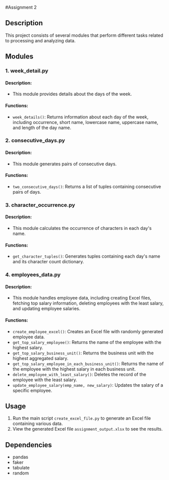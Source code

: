 #Assignment 2

## Description
This project consists of several modules that perform different tasks related to processing and analyzing data.

## Modules

### 1. week_detail.py
#### Description:
- This module provides details about the days of the week.
#### Functions:
- `week_details()`: Returns information about each day of the week, including occurrence, short name, lowercase name, uppercase name, and length of the day name.

### 2. consecutive_days.py
#### Description:
- This module generates pairs of consecutive days.
#### Functions:
- `two_consecutive_days()`: Returns a list of tuples containing consecutive pairs of days.

### 3. character_occurrence.py
#### Description:
- This module calculates the occurrence of characters in each day's name.
#### Functions:
- `get_character_tuples()`: Generates tuples containing each day's name and its character count dictionary.

### 4. employees_data.py
#### Description:
- This module handles employee data, including creating Excel files, fetching top salary information, deleting employees with the least salary, and updating employee salaries.
#### Functions:
- `create_employee_excel()`: Creates an Excel file with randomly generated employee data.
- `get_top_salary_employee()`: Returns the name of the employee with the highest salary.
- `get_top_salary_business_unit()`: Returns the business unit with the highest aggregated salary.
- `get_top_salary_employee_in_each_business_unit()`: Returns the name of the employee with the highest salary in each business unit.
- `delete_employee_with_least_salary()`: Deletes the record of the employee with the least salary.
- `update_employee_salary(emp_name, new_salary)`: Updates the salary of a specific employee.

## Usage
1. Run the main script `create_excel_file.py` to generate an Excel file containing various data.
2. View the generated Excel file `assignment_output.xlsx` to see the results.

## Dependencies
- pandas
- faker
- tabulate
- random
